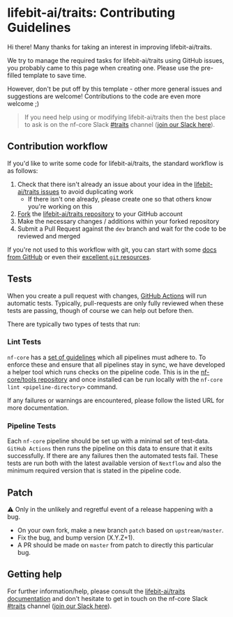 # lifebit-ai/traits: Contributing Guidelines

Hi there!
Many thanks for taking an interest in improving lifebit-ai/traits.

We try to manage the required tasks for lifebit-ai/traits using GitHub issues, you probably came to this page when creating one.
Please use the pre-filled template to save time.

However, don't be put off by this template - other more general issues and suggestions are welcome!
Contributions to the code are even more welcome ;)

> If you need help using or modifying lifebit-ai/traits then the best place to ask is on the nf-core Slack [#traits](https://nfcore.slack.com/channels/traits) channel ([join our Slack here](https://nf-co.re/join/slack)).

## Contribution workflow

If you'd like to write some code for lifebit-ai/traits, the standard workflow is as follows:

1. Check that there isn't already an issue about your idea in the [lifebit-ai/traits issues](https://github.com/lifebit-ai/traits/issues) to avoid duplicating work
    * If there isn't one already, please create one so that others know you're working on this
2. [Fork](https://help.github.com/en/github/getting-started-with-github/fork-a-repo) the [lifebit-ai/traits repository](https://github.com/lifebit-ai/traits) to your GitHub account
3. Make the necessary changes / additions within your forked repository
4. Submit a Pull Request against the `dev` branch and wait for the code to be reviewed and merged

If you're not used to this workflow with git, you can start with some [docs from GitHub](https://help.github.com/en/github/collaborating-with-issues-and-pull-requests) or even their [excellent `git` resources](https://try.github.io/).

## Tests

When you create a pull request with changes, [GitHub Actions](https://github.com/features/actions) will run automatic tests.
Typically, pull-requests are only fully reviewed when these tests are passing, though of course we can help out before then.

There are typically two types of tests that run:

### Lint Tests

`nf-core` has a [set of guidelines](https://nf-co.re/developers/guidelines) which all pipelines must adhere to.
To enforce these and ensure that all pipelines stay in sync, we have developed a helper tool which runs checks on the pipeline code. This is in the [nf-core/tools repository](https://github.com/nf-core/tools) and once installed can be run locally with the `nf-core lint <pipeline-directory>` command.

If any failures or warnings are encountered, please follow the listed URL for more documentation.

### Pipeline Tests

Each `nf-core` pipeline should be set up with a minimal set of test-data.
`GitHub Actions` then runs the pipeline on this data to ensure that it exits successfully.
If there are any failures then the automated tests fail.
These tests are run both with the latest available version of `Nextflow` and also the minimum required version that is stated in the pipeline code.

## Patch

:warning: Only in the unlikely and regretful event of a release happening with a bug.

* On your own fork, make a new branch `patch` based on `upstream/master`.
* Fix the bug, and bump version (X.Y.Z+1).
* A PR should be made on `master` from patch to directly this particular bug.

## Getting help

For further information/help, please consult the [lifebit-ai/traits documentation](https://nf-co.re/traits/docs) and don't hesitate to get in touch on the nf-core Slack [#traits](https://nfcore.slack.com/channels/traits) channel ([join our Slack here](https://nf-co.re/join/slack)).

